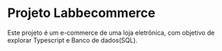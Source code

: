 # Projeto Labbecommerce 

Este projeto é um e-commerce de uma loja eletrônica, com objetivo de explorar Typescript e Banco de dados(SQL).

